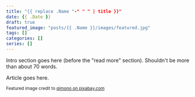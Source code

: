 ```yaml
---
title: "{{ replace .Name "-" " " | title }}"
date: {{ .Date }}
draft: true
featured_image: "posts/{{ .Name }}/images/featured.jpg"
tags: []
categories: []
series: []
---
```


Intro section goes here (before the "read more" section). Shouldn't be more than about 70 words.

<!--more-->

Article goes here.

<!-- Credit to the bottom -->
<sub>Featured image credit to [qimono on pixabay.com](https://pixabay.com/en/sunrise-space-outer-space-globe-1756274/)</sub>
